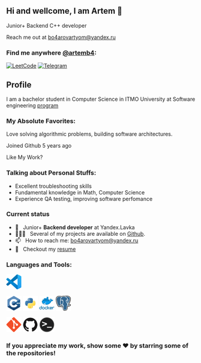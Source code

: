 ## Hi and wellcome, I am Artem 👋
Junior+ Backend C++ developer

Reach me out at bo4arovartyom@yandex.ru
### Find me anywhere [@artemb4](https://t.me/Chapaev_task_is_unsolved):

[![LeetCode](https://img.shields.io/badge/LeetCode-000000?style=for-the-badge&logo=LeetCode&logoColor=#d16c06)](https://leetcode.com/almost_bot/)
[![Telegram](https://img.shields.io/badge/Telegram-2CA5E0?style=for-the-badge&logo=telegram&logoColor=white)](https://t.me/Chapaev_task_is_unsolved)

## Profile

I am a bachelor student in Computer Science in ITMO University at Software engineering [program](https://abit.itmo.ru/program/bachelor/software_engineering)

### My Absolute Favorites:

Love solving algorithmic problems, building software architectures.

Joined Github 5 years ago

Like My Work?

### Talking about Personal Stuffs:

* Excellent troubleshooting skills
* Fundamental knowledge in Math, Computer Science
* Experience QA testing, improving software perfomance

### Current status

- 🍎 &nbsp; Junior+ **Backend developer** at Yandex.Lavka
- 👨🏻‍💻 &nbsp; Several of my projects are available on [Github](https://github.com/artemb4?tab=repositories).
- 📫 &nbsp; How to reach me: bo4arovartyom@yandex.ru
- 📝 &nbsp; Checkout my [resume](https://artemb4.github.io/resume/)

### Languages and Tools:

<code><img height="40" src="https://raw.githubusercontent.com/devicons/devicon/master/icons/vscode/vscode-original.svg" alt="vscode"></code>

<code><img height="40" src="https://raw.githubusercontent.com/github/explore/80688e429a7d4ef2fca1e82350fe8e3517d3494d/topics/cpp/cpp.png" alt="cpp"></code>
<code><img height="40" src="https://raw.githubusercontent.com/github/explore/80688e429a7d4ef2fca1e82350fe8e3517d3494d/topics/python/python.png" alt="python"></code>
<code><img height="40" src="https://raw.githubusercontent.com/github/explore/80688e429a7d4ef2fca1e82350fe8e3517d3494d/topics/docker/docker.png" alt="docker"></code>
<code><img height="40" src="https://raw.githubusercontent.com/github/explore/80688e429a7d4ef2fca1e82350fe8e3517d3494d/topics/postgresql/postgresql.png" alt="postgresql"></code>

<code><img height="40" src="https://raw.githubusercontent.com/devicons/devicon/master/icons/git/git-original.svg" alt="git"></code>
<code><img height="40" src="https://raw.githubusercontent.com/devicons/devicon/master/icons/github/github-original.svg" alt="github"></code>
<code><img height="40" src="https://raw.githubusercontent.com/github/explore/80688e429a7d4ef2fca1e82350fe8e3517d3494d/topics/terminal/terminal.png" alt="terminal"></code>

### If you appreciate my work, show some ❤️ by starring some of the repositories!

</div>
